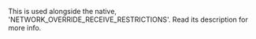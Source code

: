 This is used alongside the native,
'NETWORK_OVERRIDE_RECEIVE_RESTRICTIONS'. Read its description for more info.
